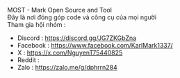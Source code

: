 MOST - Mark Open Source and Tool                                                                    
Đây là nơi đóng góp code và công cụ của mọi người                                                
Tham gia hội nhóm :                               
- Discord : https://discord.gg/JG7ZKGbZna                                                          
- Facebook : https://www.facebook.com/KarlMark1337/                                
- X : https://x.com/NguyenT75440825                                
- Reddit :                             
- Zalo : https://zalo.me/g/dphrrn284                                   
